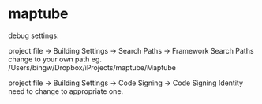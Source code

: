 maptube
=======

debug settings:

project file -> Building Settings -> Search Paths -> Framework Search Paths change to your own path 
eg. /Users/bingw/Dropbox/iProjects/maptube/Maptube

project file -> Building Settings -> Code Signing -> Code Signing Identity need to change to appropriate one.
